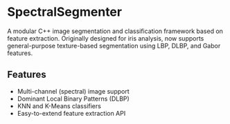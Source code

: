 # SpectralSegmenter

A modular C++ image segmentation and classification framework based on feature extraction.
Originally designed for iris analysis, now supports general-purpose texture-based segmentation using LBP, DLBP, and Gabor features.

## Features
- Multi-channel (spectral) image support
- Dominant Local Binary Patterns (DLBP)
- KNN and K-Means classifiers
- Easy-to-extend feature extraction API

